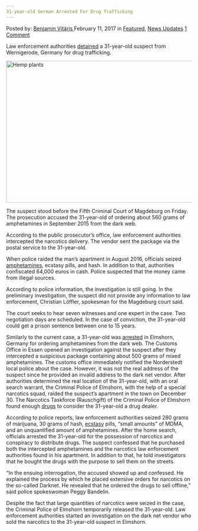 ```yaml
---
31-year-old German Arrested For Drug Trafficking
---
```

<article class="post-listing post-18077 post type-post status-publish format-standard has-post-thumbnail hentry category-deepdot-news category-news-updates tag-31yearold tag-arrested tag-drug tag-german tag-trafficking">
    <div class="post-inner">
        <span>Posted by: <a href="https://www.deepdotweb.com/author/benjaminvi/" title="">Benjamin Vitáris </a></span>
    <span>February 11, 2017</span>
    <span>in <a href="https://www.deepdotweb.com/category/deepdot-news/" rel="category tag">Featured</a>, <a href="https://www.deepdotweb.com/category/news-updates/" rel="category tag">News Updates</a></span>
    <span><a href="https://www.deepdotweb.com/2017/02/11/31-year-old-german-arrested-drug-trafficking/#comments">1 Comment</a></span>
    </p>
    <div class="clear"></div>
    <div class="entry">
    <p>Law enforcement authorities <a href="http://www.mz-web.de/landkreis-harz/prozess-31-jaehriger-vor-gericht-wegen-drogenhandels-25582178">detained</a> a 31-year-old suspect from Wernigerode, Germany for drug trafficking.</p>
    <p><img class="wp-image-18081 aligncenter" src="https://www.deepdotweb.com/wp-content/uploads/2017/02/hemp-plants.jpeg" alt="Hemp plants" width="768" height="385" srcset="https://www.deepdotweb.com/wp-content/uploads/2017/02/hemp-plants.jpeg 938w, https://www.deepdotweb.com/wp-content/uploads/2017/02/hemp-plants-300x150.jpeg 300w, https://www.deepdotweb.com/wp-content/uploads/2017/02/hemp-plants-660x330.jpeg 660w" sizes="(max-width: 768px) 100vw, 768px" /></p>
    <p>The suspect stood before the Fifth Criminal Court of Magdeburg on Friday. The prosecution accused the 31-year-old of ordering about 560 grams of amphetamines in September 2015 from the dark web.</p>
    <p>According to the public prosecutor’s office, law enforcement authorities intercepted the narcotics delivery. The vendor sent the package via the postal service to the 31-year-old.</p>
    <p>When police raided the man’s apartment in August 2016, officials seized <a href="https://www.deepdotweb.com/tag/amphetamine/">amphetamines</a>, ecstasy pills, and hash. In addition to that, authorities confiscated 64,000 euros in cash. Police suspected that the money came from illegal sources.</p>
    <p>According to police information, the investigation is still going. In the preliminary investigation, the suspect did not provide any information to law enforcement, Christian Löffler, spokesman for the Magdeburg court said.</p>
    <p>The court seeks to hear seven witnesses and one expert in the case. Two negotiation days are scheduled. In the case of conviction, the 31-year-old could get a prison sentence between one to 15 years.</p>
    <p>Similarly to the current case, a 31-year-old was <a href="https://www.deepdotweb.com/2017/01/26/man-arrested-ordering-500g-amphetamines-darknet/">arrested</a> in Elmshorn, Germany for ordering amphetamines from the dark web. The Customs Office in Essen opened an investigation against the suspect after they intercepted a suspicious package containing about 500 grams of mixed amphetamines. The customs office immediately notified the Norderstedt local police about the case. However, it was not the real address of the suspect since he provided an invalid address to the dark net vendor. After authorities determined the real location of the 31-year-old, with an oral search warrant, the Criminal Police of Elmshorn, with the help of a special narcotics squad, raided the suspect’s apartment in the town on December 30. The Narcotics Taskforce (Rauschgift) of the Criminal Police of Elmshorn found enough <a href="https://www.deepdotweb.com/tag/drugs/">drugs</a> to consider the 31-year-old a drug dealer.</p>
    <p>According to police reports, law enforcement authorities seized 280 grams of marijuana, 30 grams of hash, <a href="https://www.deepdotweb.com/tag/ecstasy/">ecstasy</a> pills, “small amounts” of MDMA, and an unquantified amount of amphetamines. After the home search, officials arrested the 31-year-old for the possession of narcotics and conspiracy to distribute drugs. The suspect confessed that he purchased both the intercepted amphetamines and the narcotics law enforcement authorities found in his apartment. In addition to that, he told investigators that he bought the drugs with the purpose to sell them on the streets.</p>
    <p>“In the ensuing interrogation, the accused showed up and confessed. He explained the process by which he placed extensive orders for narcotics on the so-called Darknet. He revealed that he ordered the drugs to sell offline,” said police spokeswoman Peggy Bandelin.</p>
    <p>Despite the fact that large quantities of narcotics were seized in the case, the Criminal Police of Elmshorn temporarily released the 31-year-old. Law enforcement authorities started an investigation on the dark net vendor who sold the narcotics to the 31-year-old suspect in Elmshorn.</p>
    </div>
    <span style="display:none"><a href="https://www.deepdotweb.com/tag/31yearold/" rel="tag">31yearold</a> <a href="https://www.deepdotweb.com/tag/arrested/" rel="tag">arrested</a> <a href="https://www.deepdotweb.com/tag/drug/" rel="tag">drug</a> <a href="https://www.deepdotweb.com/tag/german/" rel="tag">german</a> <a href="https://www.deepdotweb.com/tag/trafficking/" rel="tag">trafficking</a></span> <span style="display:none" class="updated">2017-02-11</span>
    <div style="display:none" class="vcard author" itemprop="author" itemscope itemtype="http://schema.org/Person"><strong class="fn" itemprop="name"><a href="https://www.deepdotweb.com/author/benjaminvi/" title="Posts by Benjamin Vitáris" rel="author">Benjamin Vitáris</a></strong></div>
    </div>
</article>

